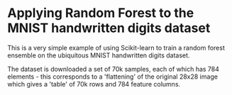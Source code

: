 # Applying Random Forest to the MNIST handwritten digits dataset


This is a very simple example of using Scikit-learn to train a random forest ensemble on the ubiquitous MNIST handwritten digits dataset.

The dataset is downloaded a set of 70k samples, each of which has 784 elements - this corresponds to a 'flattening' of the original 28x28 image which gives a 'table' of 70k rows and 784 feature columns.

